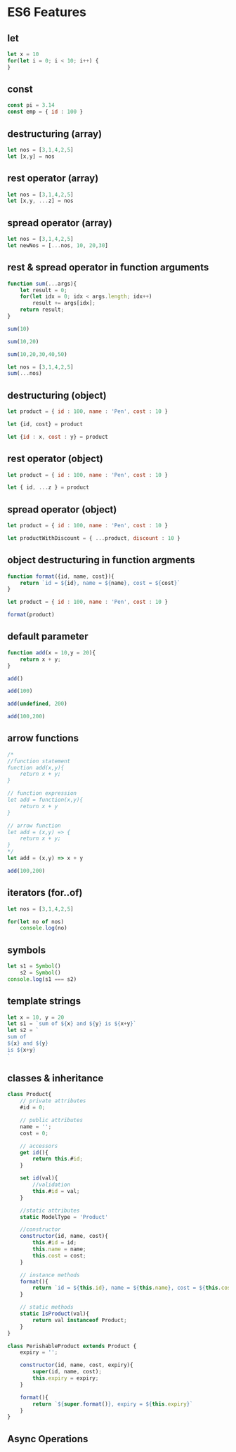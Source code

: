# ES6 Features
## let
```js
let x = 10
for(let i = 0; i < 10; i++) {
}
```
## const
```js
const pi = 3.14
const emp = { id : 100 }
```
## destructuring (array)
```js
let nos = [3,1,4,2,5]
let [x,y] = nos
```
## rest operator (array)
```js
let nos = [3,1,4,2,5]
let [x,y, ...z] = nos
```
## spread operator (array)
```js
let nos = [3,1,4,2,5]
let newNos = [...nos, 10, 20,30]
```

## rest & spread operator in function arguments
```js
function sum(...args){
    let result = 0;
    for(let idx = 0; idx < args.length; idx++)
        result += args[idx];
    return result;
}

sum(10)

sum(10,20)

sum(10,20,30,40,50)

let nos = [3,1,4,2,5]
sum(...nos)
```
## destructuring (object)
```js
let product = { id : 100, name : 'Pen', cost : 10 }

let {id, cost} = product

let {id : x, cost : y} = product
```
## rest operator (object)
```js
let product = { id : 100, name : 'Pen', cost : 10 }

let { id, ...z } = product
```
## spread operator (object)
```js
let product = { id : 100, name : 'Pen', cost : 10 }

let productWithDiscount = { ...product, discount : 10 }
```

## object destructuring in function argments
```js
function format({id, name, cost}){
    return `id = ${id}, name = ${name}, cost = ${cost}`
}

let product = { id : 100, name : 'Pen', cost : 10 }

format(product)
```
## default parameter
```js
function add(x = 10,y = 20){
    return x + y;
}

add()

add(100)

add(undefined, 200)

add(100,200)
```
## arrow functions
```js
/*
//function statement
function add(x,y){
    return x + y;
}

// function expression
let add = function(x,y){
    return x + y
}

// arrow function
let add = (x,y) => {
    return x + y;
}
*/
let add = (x,y) => x + y

add(100,200)
```
## iterators (for..of)
```js
let nos = [3,1,4,2,5]

for(let no of nos)
    console.log(no)
```
## symbols
```js
let s1 = Symbol()
    s2 = Symbol()
console.log(s1 === s2)
```
## template strings
```js
let x = 10, y = 20
let s1 = `sum of ${x} and ${y} is ${x+y}`
let s2 = `
sum of 
${x} and ${y} 
is ${x+y}
`
```
## classes & inheritance
```js
class Product{
    // private attributes
    #id = 0;

    // public attributes
    name = '';
    cost = 0;

    // accessors
    get id(){
        return this.#id;
    }

    set id(val){
        //validation
        this.#id = val;
    }

    //static attributes
    static ModelType = 'Product'

    //constructor
    constructor(id, name, cost){
        this.#id = id;
        this.name = name;
        this.cost = cost;
    }

    // instance methods
    format(){
        return `id = ${this.id}, name = ${this.name}, cost = ${this.cost}`
    }

    // static methods
    static IsProduct(val){
        return val instanceof Product;
    }
}

class PerishableProduct extends Product {
    expiry = '';

    constructor(id, name, cost, expiry){
        super(id, name, cost);
        this.expiry = expiry;
    }

    format(){
        return `${super.format()}, expiry = ${this.expiry}`
    }
}
```
## Async Operations
```js

```